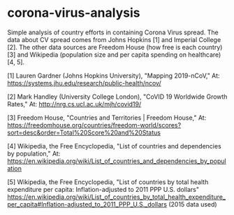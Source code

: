 # corona-virus-analysis
Simple analysis of country efforts in containing Corona Virus spread. The data about CV spread comes from Johns Hopkins [1] and Imperial College [2]. The other data sources are Freedom House (how free is each country) [3] and Wikipedia (population size and per capita spending on healthcare) [4, 5].

[1] Lauren Gardner (Johns Hopkins University), "Mapping 2019-nCoV," At: https://systems.jhu.edu/research/public-health/ncov/

[2] Mark Handley (University College London), "CoVID 19 Worldwide Growth Rates," At: http://nrg.cs.ucl.ac.uk/mjh/covid19/

[3] Freedom House, "Countries and Territories | Freedom House," At: https://freedomhouse.org/countries/freedom-world/scores?sort=desc&order=Total%20Score%20and%20Status

[4] Wikipedia, the Free Encyclopedia, "List of countries and dependencies by population," At: https://en.wikipedia.org/wiki/List_of_countries_and_dependencies_by_population

[5] Wikipedia, the Free Encyclopedia, "List of countries by total health expenditure per capita: Inflation-adjusted to 2011 PPP U.S. dollars" https://en.wikipedia.org/wiki/List_of_countries_by_total_health_expenditure_per_capita#Inflation-adjusted_to_2011_PPP_U.S._dollars (2015 data used)
